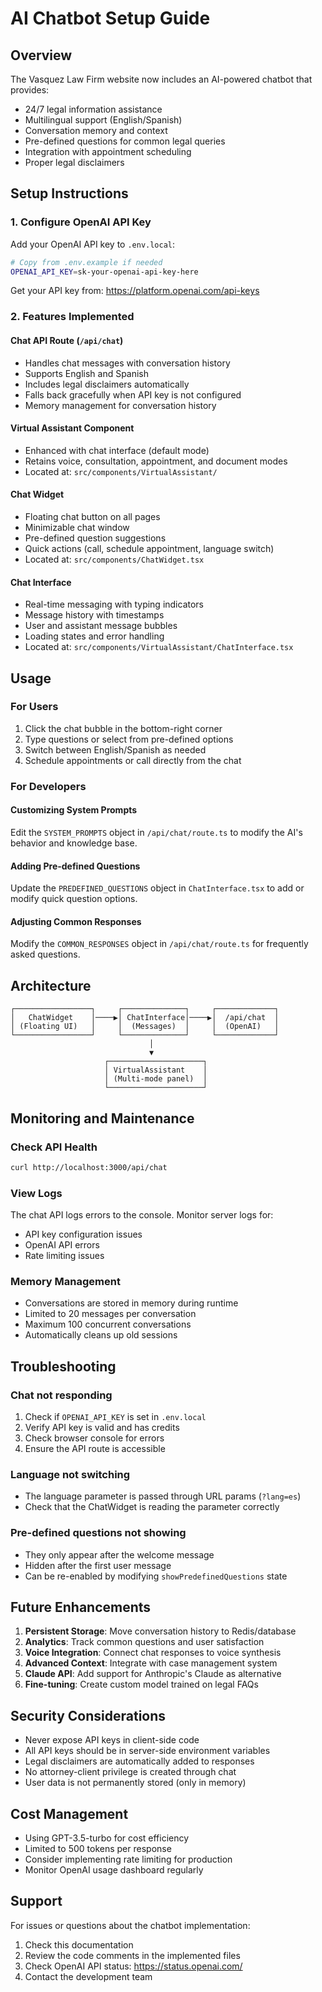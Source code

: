 # AI Chatbot Setup Guide

## Overview

The Vasquez Law Firm website now includes an AI-powered chatbot that provides:

- 24/7 legal information assistance
- Multilingual support (English/Spanish)
- Conversation memory and context
- Pre-defined questions for common legal queries
- Integration with appointment scheduling
- Proper legal disclaimers

## Setup Instructions

### 1. Configure OpenAI API Key

Add your OpenAI API key to `.env.local`:

```bash
# Copy from .env.example if needed
OPENAI_API_KEY=sk-your-openai-api-key-here
```

Get your API key from: https://platform.openai.com/api-keys

### 2. Features Implemented

#### Chat API Route (`/api/chat`)

- Handles chat messages with conversation history
- Supports English and Spanish
- Includes legal disclaimers automatically
- Falls back gracefully when API key is not configured
- Memory management for conversation history

#### Virtual Assistant Component

- Enhanced with chat interface (default mode)
- Retains voice, consultation, appointment, and document modes
- Located at: `src/components/VirtualAssistant/`

#### Chat Widget

- Floating chat button on all pages
- Minimizable chat window
- Pre-defined question suggestions
- Quick actions (call, schedule appointment, language switch)
- Located at: `src/components/ChatWidget.tsx`

#### Chat Interface

- Real-time messaging with typing indicators
- Message history with timestamps
- User and assistant message bubbles
- Loading states and error handling
- Located at: `src/components/VirtualAssistant/ChatInterface.tsx`

## Usage

### For Users

1. Click the chat bubble in the bottom-right corner
2. Type questions or select from pre-defined options
3. Switch between English/Spanish as needed
4. Schedule appointments or call directly from the chat

### For Developers

#### Customizing System Prompts

Edit the `SYSTEM_PROMPTS` object in `/api/chat/route.ts` to modify the AI's behavior and knowledge base.

#### Adding Pre-defined Questions

Update the `PREDEFINED_QUESTIONS` object in `ChatInterface.tsx` to add or modify quick question options.

#### Adjusting Common Responses

Modify the `COMMON_RESPONSES` object in `/api/chat/route.ts` for frequently asked questions.

## Architecture

```
┌─────────────────┐     ┌──────────────┐     ┌─────────────┐
│   ChatWidget    │────▶│ ChatInterface│────▶│  /api/chat  │
│ (Floating UI)   │     │  (Messages)  │     │  (OpenAI)   │
└─────────────────┘     └──────────────┘     └─────────────┘
                               │
                               ▼
                     ┌─────────────────────┐
                     │ VirtualAssistant    │
                     │ (Multi-mode panel)  │
                     └─────────────────────┘
```

## Monitoring and Maintenance

### Check API Health

```bash
curl http://localhost:3000/api/chat
```

### View Logs

The chat API logs errors to the console. Monitor server logs for:

- API key configuration issues
- OpenAI API errors
- Rate limiting issues

### Memory Management

- Conversations are stored in memory during runtime
- Limited to 20 messages per conversation
- Maximum 100 concurrent conversations
- Automatically cleans up old sessions

## Troubleshooting

### Chat not responding

1. Check if `OPENAI_API_KEY` is set in `.env.local`
2. Verify API key is valid and has credits
3. Check browser console for errors
4. Ensure the API route is accessible

### Language not switching

- The language parameter is passed through URL params (`?lang=es`)
- Check that the ChatWidget is reading the parameter correctly

### Pre-defined questions not showing

- They only appear after the welcome message
- Hidden after the first user message
- Can be re-enabled by modifying `showPredefinedQuestions` state

## Future Enhancements

1. **Persistent Storage**: Move conversation history to Redis/database
2. **Analytics**: Track common questions and user satisfaction
3. **Voice Integration**: Connect chat responses to voice synthesis
4. **Advanced Context**: Integrate with case management system
5. **Claude API**: Add support for Anthropic's Claude as alternative
6. **Fine-tuning**: Create custom model trained on legal FAQs

## Security Considerations

- Never expose API keys in client-side code
- All API keys should be in server-side environment variables
- Legal disclaimers are automatically added to responses
- No attorney-client privilege is created through chat
- User data is not permanently stored (only in memory)

## Cost Management

- Using GPT-3.5-turbo for cost efficiency
- Limited to 500 tokens per response
- Consider implementing rate limiting for production
- Monitor OpenAI usage dashboard regularly

## Support

For issues or questions about the chatbot implementation:

1. Check this documentation
2. Review the code comments in the implemented files
3. Check OpenAI API status: https://status.openai.com/
4. Contact the development team

